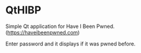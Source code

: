 # QtHIBP
Simple Qt application for Have I Been Pwned. (https://haveibeenpwned.com)

Enter password and it displays if it was pwned before.
